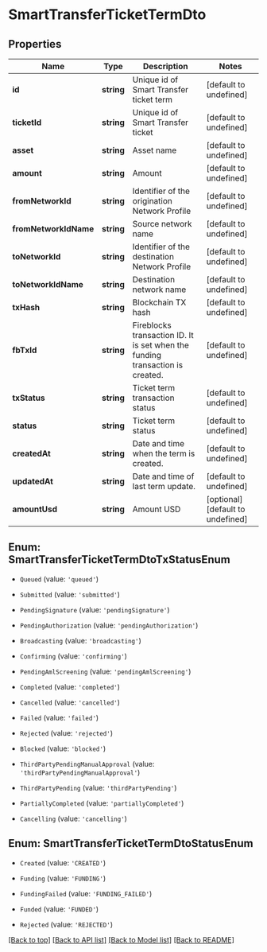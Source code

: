 # SmartTransferTicketTermDto

## Properties

|Name | Type | Description | Notes|
|------------ | ------------- | ------------- | -------------|
|**id** | **string** | Unique id of Smart Transfer ticket term | [default to undefined]|
|**ticketId** | **string** | Unique id of Smart Transfer ticket | [default to undefined]|
|**asset** | **string** | Asset name | [default to undefined]|
|**amount** | **string** | Amount | [default to undefined]|
|**fromNetworkId** | **string** | Identifier of the origination Network Profile | [default to undefined]|
|**fromNetworkIdName** | **string** | Source network name | [default to undefined]|
|**toNetworkId** | **string** | Identifier of the destination Network Profile | [default to undefined]|
|**toNetworkIdName** | **string** | Destination network name | [default to undefined]|
|**txHash** | **string** | Blockchain TX hash | [default to undefined]|
|**fbTxId** | **string** | Fireblocks transaction ID. It is set when the funding transaction is created. | [default to undefined]|
|**txStatus** | **string** | Ticket term transaction status | [default to undefined]|
|**status** | **string** | Ticket term status | [default to undefined]|
|**createdAt** | **string** | Date and time when the term is created. | [default to undefined]|
|**updatedAt** | **string** | Date and time of last term update. | [default to undefined]|
|**amountUsd** | **string** | Amount USD | [optional] [default to undefined]|


## Enum: SmartTransferTicketTermDtoTxStatusEnum


* `Queued` (value: `'queued'`)

* `Submitted` (value: `'submitted'`)

* `PendingSignature` (value: `'pendingSignature'`)

* `PendingAuthorization` (value: `'pendingAuthorization'`)

* `Broadcasting` (value: `'broadcasting'`)

* `Confirming` (value: `'confirming'`)

* `PendingAmlScreening` (value: `'pendingAmlScreening'`)

* `Completed` (value: `'completed'`)

* `Cancelled` (value: `'cancelled'`)

* `Failed` (value: `'failed'`)

* `Rejected` (value: `'rejected'`)

* `Blocked` (value: `'blocked'`)

* `ThirdPartyPendingManualApproval` (value: `'thirdPartyPendingManualApproval'`)

* `ThirdPartyPending` (value: `'thirdPartyPending'`)

* `PartiallyCompleted` (value: `'partiallyCompleted'`)

* `Cancelling` (value: `'cancelling'`)



## Enum: SmartTransferTicketTermDtoStatusEnum


* `Created` (value: `'CREATED'`)

* `Funding` (value: `'FUNDING'`)

* `FundingFailed` (value: `'FUNDING_FAILED'`)

* `Funded` (value: `'FUNDED'`)

* `Rejected` (value: `'REJECTED'`)





[[Back to top]](#) [[Back to API list]](../../README.md#documentation-for-api-endpoints) [[Back to Model list]](../../README.md#documentation-for-models) [[Back to README]](../../README.md)
